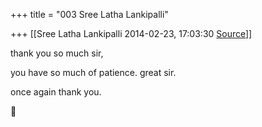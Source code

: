 +++
title = "003 Sree Latha Lankipalli"

+++
[[Sree Latha Lankipalli	2014-02-23, 17:03:30 [Source](https://groups.google.com/g/samskrita/c/pD8V3xb4-EM)]]



thank you so much sir,

  

you have so much of patience. great sir.

  

once again thank you.



